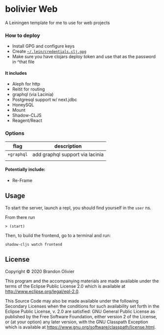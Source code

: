 # bolivier Web

A Leiningen template for me to use for web projects

### How to deploy

* Install GPG and configure keys
* Create [`~/.lein/credentials.clj.gpg`](https://github.com/technomancy/leiningen/blob/master/doc/DEPLOY.md#authentication)
* Make sure you have clojars deploy token and use that as the password in ^that file

#### It includes

* Aleph for http
* Reitit for routing
* graphql (via Lacinia)
* Postgresql support w/ next.jdbc
* HoneySQL
* Mount
* Shadow-CLJS
* Reagent/React

### Options

| flag       | description                     |
|------------|---------------------------------|
| `+graphql` | add graphql support via lacinia |
|            |                                 |

#### Potentially include:

* Re-Frame

## Usage

To start the server, launch a repl, you should find yourself in the `user` ns.

From there run

```
> (start)
```

Then, to build the frontend, go to a terminal and run:

```
shadow-cljs watch frontend
```

## License

Copyright © 2020 Brandon Olivier

This program and the accompanying materials are made available under the
terms of the Eclipse Public License 2.0 which is available at
http://www.eclipse.org/legal/epl-2.0.

This Source Code may also be made available under the following Secondary
Licenses when the conditions for such availability set forth in the Eclipse
Public License, v. 2.0 are satisfied: GNU General Public License as published by
the Free Software Foundation, either version 2 of the License, or (at your
option) any later version, with the GNU Classpath Exception which is available
at https://www.gnu.org/software/classpath/license.html.
